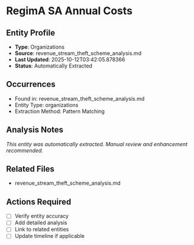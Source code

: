 # RegimA SA Annual Costs

## Entity Profile
- **Type**: Organizations
- **Source**: revenue_stream_theft_scheme_analysis.md
- **Last Updated**: 2025-10-12T03:42:05.878366
- **Status**: Automatically Extracted

## Occurrences
- Found in: revenue_stream_theft_scheme_analysis.md
- Entity Type: organizations
- Extraction Method: Pattern Matching

## Analysis Notes
*This entity was automatically extracted. Manual review and enhancement recommended.*

## Related Files
- revenue_stream_theft_scheme_analysis.md

## Actions Required
- [ ] Verify entity accuracy
- [ ] Add detailed analysis
- [ ] Link to related entities
- [ ] Update timeline if applicable
